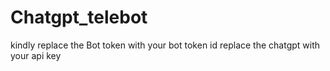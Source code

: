 # Chatgpt_telebot

kindly replace the Bot token with your bot token id
replace the chatgpt with your api key
